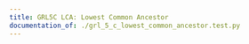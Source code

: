 ```yaml
---
title: GRL5C LCA: Lowest Common Ancestor
documentation_of: ./grl_5_c_lowest_common_ancestor.test.py
---
```


